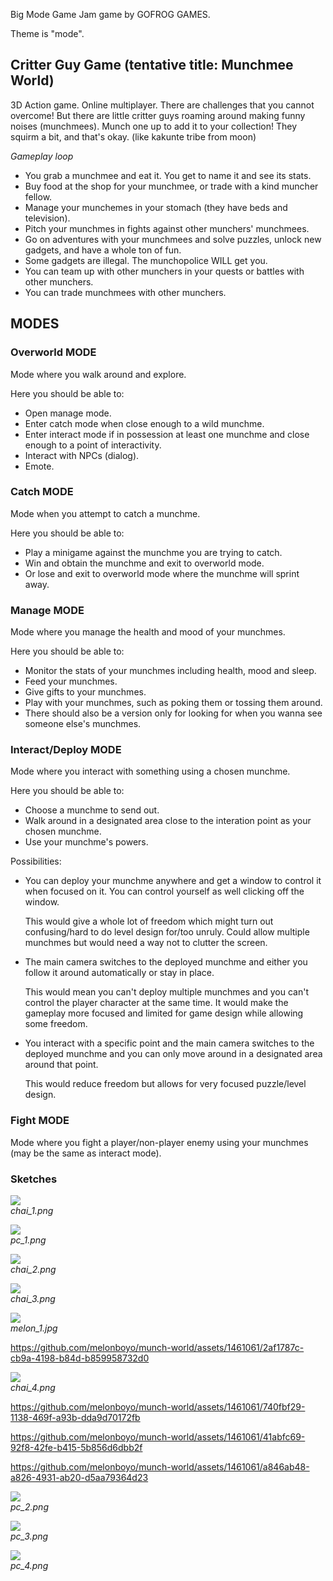 Big Mode Game Jam game by GOFROG GAMES.

Theme is "mode".

## Critter Guy Game (tentative title: Munchmee World)
3D Action game. Online multiplayer.
There are challenges that you cannot overcome! But there are little critter guys roaming around making funny noises (munchmees).
Munch one up to add it to your collection! They squirm a bit, and that's okay. (like kakunte tribe from moon)

_Gameplay loop_
- You grab a munchmee and eat it. You get to name it and see its stats.
- Buy food at the shop for your munchmee, or trade with a kind muncher fellow.
- Manage your munchemes in your stomach (they have beds and television). 
- Pitch your munchmes in fights against other munchers' munchmees.
- Go on adventures with your munchmees and solve puzzles, unlock new gadgets, and have a whole ton of fun.
- Some gadgets are illegal. The munchopolice WILL get you.
- You can team up with other munchers in your quests or battles with other munchers.
- You can trade munchmees with other munchers.

## MODES
### Overworld MODE
Mode where you walk around and explore.

Here you should be able to:
- Open manage mode.
- Enter catch mode when close enough to a wild munchme.
- Enter interact mode if in possession at least one munchme and close enough to a point of interactivity.
- Interact with NPCs (dialog).
- Emote.

### Catch MODE
Mode when you attempt to catch a munchme.

Here you should be able to:
- Play a minigame against the munchme you are trying to catch.
- Win and obtain the munchme and exit to overworld mode.
- Or lose and exit to overworld mode where the munchme will sprint away.

### Manage MODE
Mode where you manage the health and mood of your munchmes.

Here you should be able to:
- Monitor the stats of your munchmes including health, mood and sleep.
- Feed your munchmes.
- Give gifts to your munchmes.
- Play with your munchmes, such as poking them or tossing them around.
- There should also be a version only for looking for when you wanna see someone else's munchmes.

### Interact/Deploy MODE
Mode where you interact with something using a chosen munchme.

Here you should be able to:
- Choose a munchme to send out.
- Walk around in a designated area close to the interation point as your chosen munchme.
- Use your munchme's powers.

Possibilities:
- You can deploy your munchme anywhere and get a window to control it when focused on it. You can control yourself as well clicking off the window.

  This would give a whole lot of freedom which might turn out confusing/hard to do level design for/too unruly. Could allow multiple munchmes but would need a way not to clutter the screen.
- The main camera switches to the deployed munchme and either you follow it around automatically or stay in place.

  This would mean you can't deploy multiple munchmes and you can't control the player character at the same time. It would make the gameplay more focused and limited for game design while allowing some freedom.
- You interact with a specific point and the main camera switches to the deployed munchme and you can only move around in a designated area around that point.
  
  This would reduce freedom but allows for very focused puzzle/level design.

### Fight MODE
Mode where you fight a player/non-player enemy using your munchmes (may be the same as interact mode).


### Sketches

![](https://github.com/melonboyo/gofrog-mode/blob/main/sketches/chai_1.png)  
*chai_1.png*

![](https://github.com/melonboyo/gofrog-mode/blob/main/sketches/pc_1.png)  
*pc_1.png*

![](https://github.com/melonboyo/gofrog-mode/blob/main/sketches/chai_2.png)  
*chai_2.png*

![](https://github.com/melonboyo/gofrog-mode/blob/main/sketches/chai_3.png)  
*chai_3.png*

![](https://github.com/melonboyo/gofrog-mode/blob/main/sketches/melon_1.jpg)  
*melon_1.jpg*

https://github.com/melonboyo/munch-world/assets/1461061/2af1787c-cb9a-4198-b84d-b859958732d0

![](https://github.com/melonboyo/gofrog-mode/blob/main/sketches/chai_4.png)  
*chai_4.png*

https://github.com/melonboyo/munch-world/assets/1461061/740fbf29-1138-469f-a93b-dda9d70172fb

https://github.com/melonboyo/munch-world/assets/1461061/41abfc69-92f8-42fe-b415-5b856d6dbb2f

https://github.com/melonboyo/munch-world/assets/1461061/a846ab48-a826-4931-ab20-d5aa79364d23

![](https://github.com/melonboyo/gofrog-mode/blob/main/sketches/pc_2.png)  
*pc_2.png*

![](https://github.com/melonboyo/gofrog-mode/blob/main/sketches/pc_3.png)  
*pc_3.png*

![](https://github.com/melonboyo/gofrog-mode/blob/main/sketches/pc_4.png)  
*pc_4.png*
